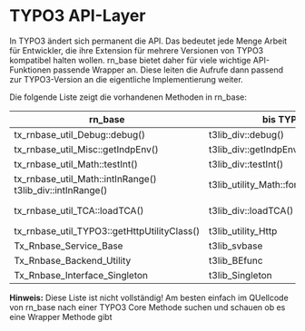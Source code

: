 TYPO3 API-Layer
===============
In TYPO3 ändert sich permanent die API. Das bedeutet jede Menge Arbeit für Entwickler, die ihre
Extension für mehrere Versionen von TYPO3 kompatibel halten wollen. rn_base bietet daher für viele
wichtige API-Funktionen passende Wrapper an. Diese leiten die Aufrufe dann passend zur TYPO3-Version
an die eigentliche Implementierung weiter.

Die folgende Liste zeigt die vorhandenen Methoden in rn_base:

rn_base | bis TYPO3 4.5 | ab TYPO3 6.x
------- | ------------- | ------------
tx_rnbase_util_Debug::debug() | t3lib_div::debug() | t3lib_utility_Debug::debug()
tx_rnbase_util_Misc::getIndpEnv() | t3lib_div::getIndpEnv() | \TYPO3\CMS\Core\Utility\GeneralUtility::getIndpEnv()
tx_rnbase_util_Math::testInt() | t3lib_div::testInt() | t3lib_utility_Math::canBeInterpretedAsInteger()
tx_rnbase_util_Math::intInRange() 	t3lib_div::intInRange() | t3lib_utility_Math::forceIntegerInRange()
tx_rnbase_util_TCA::loadTCA() | t3lib_div::loadTCA() | \TYPO3\CMS\Core\Core\Bootstrap::getInstance()->loadCachedTca()
tx_rnbase_util_TYPO3::getHttpUtilityClass() | t3lib_utility_Http | \TYPO3\\CMS\\Core\\Utility\\HttpUtility
Tx_Rnbase_Service_Base | t3lib_svbase | \TYPO3\CMS\Core\Service\AbstractService
Tx_Rnbase_Backend_Utility | t3lib_BEfunc | \TYPO3\CMS\Backend\Utility\BackendUtility
Tx_Rnbase_Interface_Singleton | t3lib_Singleton | \TYPO3\CMS\Core\SingletonInterface

**Hinweis:** Diese Liste ist nicht vollständig! Am besten einfach im QUellcode von rn_base nach einer
TYPO3 Core Methode suchen und schauen ob es eine Wrapper Methode gibt

